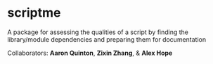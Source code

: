 # scriptme
A package for assessing the qualities of a script by finding the library/module dependencies and preparing them for documentation

Collaborators: **Aaron Quinton**, **Zixin Zhang**, & **Alex Hope**
